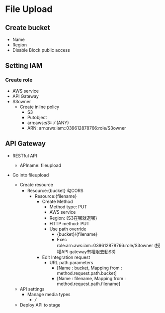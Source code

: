 # File Upload
## Create bucket
- Name
- Region
- Disable Block public access

## Setting IAM

### Create role
- AWS service 
- API Gateway
- S3owner
  - Create inline policy
    - S3
    - Putobject
    - arn:aws:s3:::*/* (ANY)
    - ARN: arn:aws:iam::039612878766:role/S3owner

## API Gateway
- RESTful API
  - APIname: fileupload

- Go into fileupload
  - Create resource
    - Resource:{bucket} 勾CORS
      - Resource:{filename}
        - Create Method
          - Method type: PUT
          - AWS service
          - Region: {S3在哪就選哪}
          - HTTP method: PUT
          - Use path override
            - {bucket}/{filename}
            - Exec role:arn:aws:iam::039612878766:role/S3owner (授權API gateway有權限去動S3)
        - Edit Integration request
          - URL path parameters
            - [Name : bucket,  Mapping from : method.request.path.bucket]
            - [Name : filename, Mapping from : method.request.path.filename]
  - API settings
      - Manage media types
        - */*
  - Deploy API to stage

